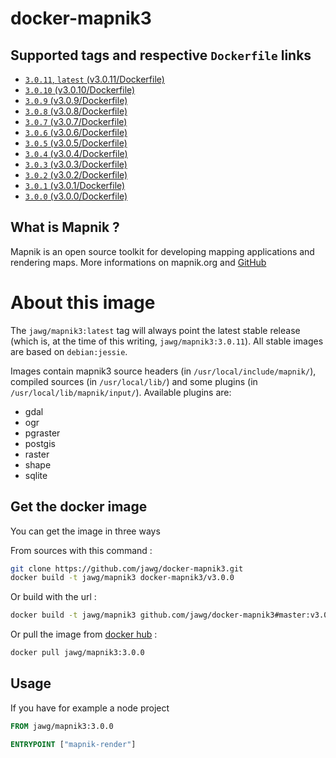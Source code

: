 # docker-mapnik3

## Supported tags and respective `Dockerfile` links

-   [`3.0.11`, `latest` (v3.0.11/Dockerfile)](https://github.com/jawg/docker-mapnik3/tree/master/v3.0.11)
-   [`3.0.10` (v3.0.10/Dockerfile)](https://github.com/jawg/docker-mapnik3/tree/master/v3.0.10)
-   [`3.0.9` (v3.0.9/Dockerfile)](https://github.com/jawg/docker-mapnik3/tree/master/v3.0.9)
-   [`3.0.8` (v3.0.8/Dockerfile)](https://github.com/jawg/docker-mapnik3/tree/master/v3.0.8)
-   [`3.0.7` (v3.0.7/Dockerfile)](https://github.com/jawg/docker-mapnik3/tree/master/v3.0.7)
-   [`3.0.6` (v3.0.6/Dockerfile)](https://github.com/jawg/docker-mapnik3/tree/master/v3.0.6)
-   [`3.0.5` (v3.0.5/Dockerfile)](https://github.com/jawg/docker-mapnik3/tree/master/v3.0.5)
-   [`3.0.4` (v3.0.4/Dockerfile)](https://github.com/jawg/docker-mapnik3/tree/master/v3.0.4)
-   [`3.0.3` (v3.0.3/Dockerfile)](https://github.com/jawg/docker-mapnik3/tree/master/v3.0.3)
-   [`3.0.2` (v3.0.2/Dockerfile)](https://github.com/jawg/docker-mapnik3/tree/master/v3.0.2)
-   [`3.0.1` (v3.0.1/Dockerfile)](https://github.com/jawg/docker-mapnik3/tree/master/v3.0.1)
-   [`3.0.0` (v3.0.0/Dockerfile)](https://github.com/jawg/docker-mapnik3/tree/master/v3.0.0)

## What is Mapnik ?

Mapnik is an open source toolkit for developing mapping applications and rendering maps.
More informations on mapnik.org and [GitHub](https://github.com/mapnik/mapnik)

# About this image

The `jawg/mapnik3:latest` tag will always point the latest stable release (which is, at the time of this writing, `jawg/mapnik3:3.0.11`).
All stable images are based on `debian:jessie`.

Images contain mapnik3 source headers (in `/usr/local/include/mapnik/`), compiled sources (in `/usr/local/lib/`) and some plugins (in `/usr/local/lib/mapnik/input/`).
Available plugins are:

-   gdal
-   ogr
-   pgraster
-   postgis
-   raster
-   shape
-   sqlite

## Get the docker image

You can get the image in three ways

From sources with this command :

```sh
git clone https://github.com/jawg/docker-mapnik3.git
docker build -t jawg/mapnik3 docker-mapnik3/v3.0.0
```

Or build with the url :

```sh
docker build -t jawg/mapnik3 github.com/jawg/docker-mapnik3#master:v3.0.0
```

Or pull the image from [docker hub](https://hub.docker.com/r/jawg/mapnik3/) :

```sh
docker pull jawg/mapnik3:3.0.0
```

## Usage

If you have for example a node project

```Dockerfile
FROM jawg/mapnik3:3.0.0

ENTRYPOINT ["mapnik-render"]
```
